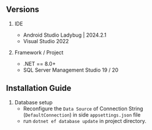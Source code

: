 ## Versions
1. IDE
    - Android Studio Ladybug | 2024.2.1
    - Visual Studio 2022

2. Framework / Project
    - .NET == 8.0+
    - SQL Server Management Studio 19 / 20



## Installation Guide

1. Database setup
   - Reconfigure the `Data Source` of Connection String (`DefaultConnection`) in side `appsettings.json` file
   - run `dotnet ef database update` in project directory.
